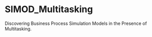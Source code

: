 # SIMOD_Multitasking
Discovering Business Process Simulation Models in the Presence of Multitasking. 
